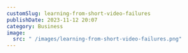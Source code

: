 ```yaml
---
customSlug: learning-from-short-video-failures
publishDate: 2023-11-12 20:07
category: Business
image:
  src: " /images/learning-from-short-video-failures.png"
---
```


